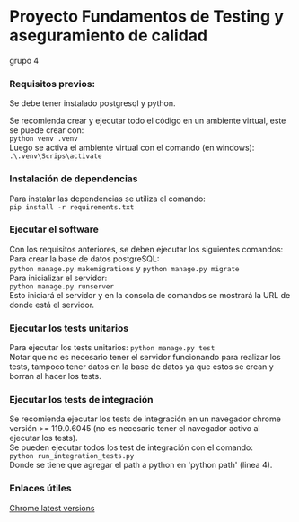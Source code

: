 # Proyecto Fundamentos de Testing y aseguramiento de calidad
grupo 4

### Requisitos previos:
Se debe tener instalado postgresql y python.

Se recomienda crear y ejecutar todo el código en un ambiente virtual, este se puede crear con:
<br>
```python venv .venv```
<br>
Luego se activa el ambiente virtual con el comando (en windows):
<br>
```.\.venv\Scrips\activate```

### Instalación de dependencias
Para instalar las dependencias se utiliza el comando:
<br>
```pip install -r requirements.txt```

### Ejecutar el software
Con los requisitos anteriores, se deben ejecutar los siguientes comandos:
Para crear la base de datos postgreSQL:
<br>
```python manage.py makemigrations``` y ```python manage.py migrate```
<br>
Para inicializar el servidor:
<br>
```python manage.py runserver```
<br>
Esto iniciará el servidor y en la consola de comandos se mostrará la URL de donde está el servidor.

### Ejecutar los tests unitarios
Para ejecutar los tests unitarios:
```python manage.py test```
<br>
Notar que no es necesario tener el servidor funcionando para realizar los tests, tampoco tener datos en la base de datos ya que estos se crean y borran al hacer los tests.
<br>
### Ejecutar los tests de integración
Se recomienda ejecutar los tests de integración en un navegador chrome versión >= 119.0.6045 (no es necesario tener el navegador activo al ejecutar los tests).
<br>
Se pueden ejecutar todos los test de integración con el comando:
<br>
```python run_integration_tests.py```
<br>
Donde se tiene que agregar el path a python en 'python path' (linea 4).




### Enlaces útiles
[Chrome latest versions](https://googlechromelabs.github.io/chrome-for-testing/#stable)
